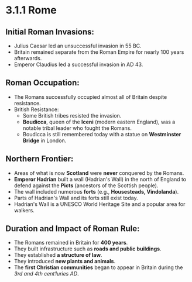 # 3.1.1 Rome

## Initial Roman Invasions:
- Julius Caesar led an unsuccessful invasion in 55 BC.
- Britain remained separate from the Roman Empire for nearly 100 years afterwards.
- Emperor Claudius led a successful invasion in AD 43.

## Roman Occupation:
- The Romans successfully occupied almost all of Britain despite resistance.
- British Resistance:
    - Some British tribes resisted the invasion.
    - **Boudicca**, queen of the **Iceni** (modern eastern England), was a notable tribal leader who fought the Romans.
    - Boudicca is still remembered today with a statue on **Westminster Bridge** in London.

## Northern Frontier:
- Areas of what is now **Scotland** were **never** conquered by the Romans.
- **Emperor Hadrian** built a wall (Hadrian's Wall) in the north of England to defend against the **Picts** (ancestors of the Scottish people).
- The wall included numerous **forts** (e.g., **Housesteads, Vindolanda**).
- Parts of Hadrian's Wall and its forts still exist today.
- Hadrian's Wall is a UNESCO World Heritage Site and a popular area for walkers.

## Duration and Impact of Roman Rule:
- The Romans remained in Britain for **400 years**.
- They built infrastructure such as **roads and public buildings**.
- They established **a structure of law**.
- They introduced **new plants and animals**.
- The **first Christian communities** began to appear in Britain during the *3rd and 4th cent1uries AD*.  